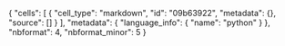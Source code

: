 {
 "cells": [
  {
   "cell_type": "markdown",
   "id": "09b63922",
   "metadata": {},
   "source": []
  }
 ],
 "metadata": {
  "language_info": {
   "name": "python"
  }
 },
 "nbformat": 4,
 "nbformat_minor": 5
}
